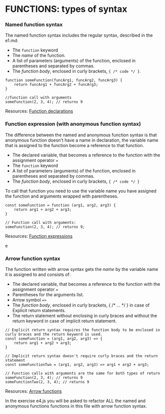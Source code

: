 # FUNCTIONS: types of syntax #

### Named function syntax ###

The named function syntax includes the regular syntax, described in the e1.md:
* The `function` keyword
* The *name* of the function.
* A list of parameters (arguments) of the function, enclosed in parentheses and separated by commas.
* The *function body*, enclosed in curly brackets, `{ /* code */ }`.

```JS
function someFunction(funcArg1, funcArg2, funcArg3) {
    return funcArg1 + funcArg2 + funcArg3;
}

//function call with arguments
someFunction(2, 3, 4); // returns 9
```

Resources:
[Function declarations](https://developer.mozilla.org/en-US/docs/Web/JavaScript/Guide/Functions#function_declarations)

### Function expression (with anonymous function syntax) ###

The difference between the named and anonymous function syntax is that anonymous function doesn't have a name in
declaration, the variable name that is assigned to the function become a reference to that function.

* The declared variable, that becomes a reference to the function with the assignment operator `=`
* The `function` keyword
* A list of parameters (arguments) of the function, enclosed in parentheses and separated by commas.
* The *function body*, enclosed in curly brackets, `{ /* code */ }`

To call that function you need to use the variable name you have assigned the function and arguments wrapped with parentheses. 

```JS
const someFunction = function (arg1, arg2, arg3) {
    return arg1 + arg2 + arg3;
}

// Function call with arguments:
someFunction(2, 3, 4); // returns 9;
```
Resources:
[Function expressions](https://developer.mozilla.org/en-US/docs/Web/JavaScript/Guide/Functions#function_expressions)

e
### Arrow function syntax ###

The function written with arrow syntax gets the *name* by the variable name it is assigned to and consists of:
* The declared variable, that becomes a reference to the function with the assignment operator `=`
* Parentheses for the arguments list.
* Arrow symbol `=>`
* The *function body*, enclosed in curly brackets, { /* … */ } in case of Explicit return statements.
* The return statement without enclosing in curly braces and without the return keyword in case of implicit return statement.

```JS
// Explicit return syntax requires the function body to be enclosed in curly braces and the return keyword is used.
const someFunction = (arg1, arg2, arg3) => {
    return arg1 + arg2 + arg3;
}

// Implicit return syntax doesn't require curly braces and the return statement
const someFunctionTwo = (arg1, arg2, arg3) => arg1 + arg2 + arg3;

// Function calls with arguments are the same for both types of return
someFunction(2, 3, 4); // returns 9
someFunctionTwo(2, 3, 4); // returns 9
```

Resources:
[Arrow functions](https://developer.mozilla.org/en-US/docs/Web/JavaScript/Guide/Functions#arrow_functions)

In the exercise e4.js you will be asked to refactor ALL the named and anonymous functions functions in this file 
with arrow function syntax.
